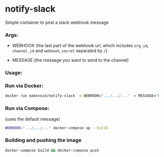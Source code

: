 # notify-slack

Simple container to post a slack webhook message

### Args:

- WEBHOOK (the last part of the webhook url, which includes `org_id`, `channel_id` and `webhook_secret` separated by `/`)

- MESSAGE (the message you want to send to the channel)


### Usage:

### Run via Docker:

```sh
docker run makevoid/notify-slack -e WEBHOOK=".../.../..." -e MESSAGE="Deployment in $ENV completed"
```


### Run via Compose:

(uses the default message)

```sh
WEBHOOK=".../.../..." docker-compose up --build
```


### Building and pushing the image

```sh
docker-compose build && docker-compose push
```
